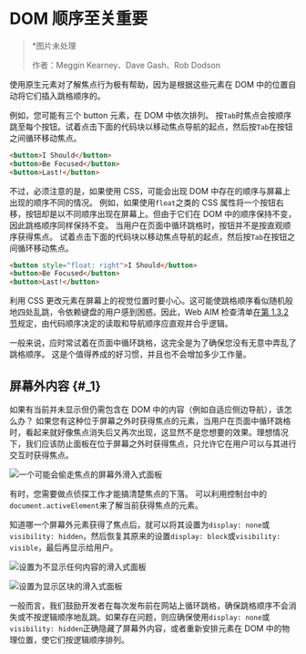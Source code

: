 # DOM 顺序至关重要

> \*图片未处理
>
> 作者：Meggin Kearney、Dave Gash、Rob Dodson

使用原生元素对了解焦点行为极有帮助，因为是根据这些元素在 DOM 中的位置自动将它们插入跳格顺序的。

例如，您可能有三个 button 元素，在 DOM 中依次排列。 按`Tab`时焦点会按顺序跳至每个按钮。试着点击下面的代码块以移动焦点导航的起点，然后按`Tab`在按钮之间循环移动焦点。

```html
<button>I Should</button>
<button>Be Focused</button>
<button>Last!</button>
```

不过，必须注意的是，如果使用 CSS，可能会出现 DOM 中存在的顺序与屏幕上出现的顺序不同的情况。 例如，如果使用`float`之类的 CSS 属性将一个按钮右移，按钮却是以不同顺序出现在屏幕上。但由于它们在 DOM 中的顺序保持不变，因此跳格顺序同样保持不变。 当用户在页面中循环跳格时，按钮并不是按直观顺序获得焦点。 试着点击下面的代码块以移动焦点导航的起点，然后按`Tab`在按钮之间循环移动焦点。

```html
<button style="float: right">I Should</button>
<button>Be Focused</button>
<button>Last!</button>
```

利用 CSS 更改元素在屏幕上的视觉位置时要小心。这可能使跳格顺序看似随机般地四处乱跳，令依赖键盘的用户感到困惑。因此，Web AIM 检查清单[在第 1.3.2 节](http://webaim.org/standards/wcag/checklist#sc1.3.2)规定，由代码顺序决定的读取和导航顺序应直观并合乎逻辑。

一般来说，应时常试着在页面中循环跳格，这完全是为了确保您没有无意中弄乱了跳格顺序。 这是个值得养成的好习惯，并且也不会增加多少工作量。

## 屏幕外内容 {#_1}

如果有当前并未显示但仍需包含在 DOM 中的内容（例如自适应侧边导航），该怎么办？ 如果您有这种位于屏幕之外时获得焦点的元素，当用户在页面中循环跳格时，看起来就好像焦点消失后又再次出现，这显然不是您想要的效果。理想情况下，我们应该防止面板在位于屏幕之外时获得焦点，只允许它在用户可以与其进行交互时获得焦点。

![](https://developers.google.com/web/fundamentals/accessibility/focus/imgs/slide-in-panel.png "一个可能会偷走焦点的屏幕外滑入式面板")

有时，您需要做点侦探工作才能搞清楚焦点的下落。 可以利用控制台中的`document.activeElement`来了解当前获得焦点的元素。

知道哪一个屏幕外元素获得了焦点后，就可以将其设置为`display: none`或`visibility: hidden`，然后恢复其原来的设置`display: block`或`visibility: visible`，最后再显示给用户。

![](https://developers.google.com/web/fundamentals/accessibility/focus/imgs/slide-in-panel2.png "设置为不显示任何内容的滑入式面板")

![](https://developers.google.com/web/fundamentals/accessibility/focus/imgs/slide-in-panel3.png "设置为显示区块的滑入式面板")

一般而言，我们鼓励开发者在每次发布前在网站上循环跳格，确保跳格顺序不会消失或不按逻辑顺序地乱跳。如果存在问题，则应确保使用`display: none`或`visibility: hidden`正确隐藏了屏幕外内容，或者重新安排元素在 DOM 中的物理位置，使它们按逻辑顺序排列。

